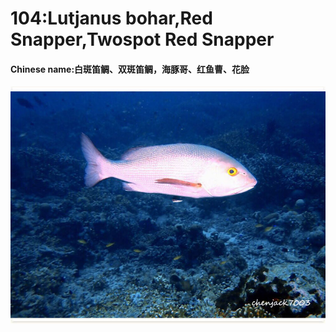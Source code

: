 # 104:Lutjanus bohar,Red Snapper,Twospot Red Snapper

#### Chinese name:白斑笛鲷、双斑笛鲷，海豚哥、红鱼曹、花脸

![](../../.gitbook/assets/lutjanus-bohar.jpg)

